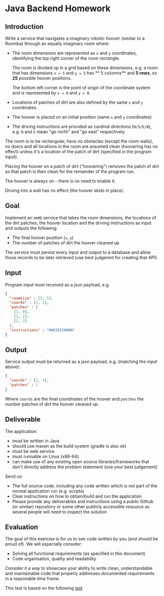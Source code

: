 # Java Backend Homework

## Introduction

Write a service that navigates a imaginary robotic hoover (similar to a Roomba)
through an equally imaginary room where:

- The room dimensions are represented as `x` and `y` coordinates, identifying the top right corner of the room
  rectangle.

  The room is divided up in a grid based on these dimensions, e.g. a room that has dimensions `x = 5` and `y = 5` has **
  5 columns** and **5 rows**, so **25**
  possible hoover positions.

  The bottom left corner is the point of origin of the coordinate system and is represented by `x = 0` and `y = 0`.

- Locations of patches of dirt are also defined by the same `x` and `y`
  coordinates.

- The hoover is placed on an initial position (same `x` and `y` coordinates)

- The driving instructions are provided as cardinal directions (`N/S/E/W`), e.g.
  `N` and `E` mean "go north" and "go east" respectively

The room is to be rectangular, have no obstacles (except the room walls), no doors and all locations in the room are
assumed clean (hoovering has no effect)
unless it's a location of the patch of dirt (specified in the program input).

Placing the hoover on a patch of dirt ("hoovering") removes the patch of dirt so that patch is then clean for the
remainder of the program run.

The hoover is always on - there is no need to enable it.

Driving into a wall has no effect (the hoover skids in place).

## Goal

Implement an web service that takes the room dimensions, the locations of the dirt patches, the hoover location and the
driving instructions as input and outputs the following:

- The final hoover position (`x`, `y`)
- The number of patches of dirt the hoover cleaned up

The service must persist every input and output to a database and allow those records to be later retrieved (use best
judgemnt for creating that API).

## Input

Program input must received as a json payload, e.g.

```json
{
  "roomSize" : [5, 5],
  "coords" : [1, 2],
  "patches" : [
    [1, 0],
    [2, 2],
    [2, 3]
  ],
  "instructions" : "NNESEESWNWW"
}
```

## Output

Service output must be returned as a json payload, e.g. (matching the input above):

```json
{
  "coords" : [1, 3],
  "patches" : 1
}
```

Where `coords` are the final coordinates of the hoover and `patches` the number patches of dirt the hoover cleaned up.

## Deliverable

The application:

- must be written in Java
- should use maven as the build system (gradle is also ok)
- must be web service
- must runnable on Linux (x86-64)
- can make use of any existing open source libraries/frameworks that don't directly address the problem statement (use
  your best judgement)

Send us:

- The full source code, including any code written which is not part of the normal application run (e.g. scripts)
- Clear instructions on how to obtain/build and run the application
- Please provide any deliverables and instructions using a public Github (or similar) repository or some other publicly
  accessible resource as several people will need to inspect the solution

## Evaluation

The goal of this exercise is for us to see code written by you (and should be proud of). We will especially consider:

- Solving all functional requirements (as specified in this document)
- Code organisation, quality and readability

Consider it a way to showcase your ability to write clean, understandable and maintainable code that properly addresses
documented requirements in a reasonable time frame.

This test is based on the following [gist](https://gist.github.com/alirussell/9a519e07128b7eafcb50)
